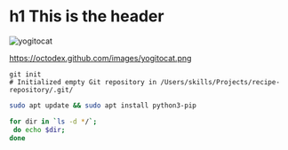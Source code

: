 # h1 This is the header 

![yogitocat](https://github.com/ethansTJ/skills-communicate-using-markdown/assets/87584588/fbfce4c3-2923-4786-b8aa-ccffc71db6b4)

https://octodex.github.com/images/yogitocat.png


```
git init
# Initialized empty Git repository in /Users/skills/Projects/recipe-repository/.git/
```

```bash
sudo apt update && sudo apt install python3-pip
```

```bash
for dir in `ls -d */`;
 do echo $dir;
done
```
